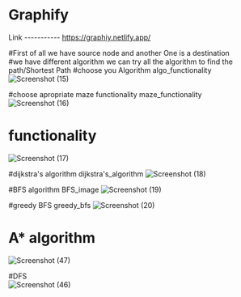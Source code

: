 # Graphify

Link -----------    https://graphiy.netlify.app/

#First of all we have source node and another One is a destination <br/>
#we have different algorithm we can try all the algorithm to find the path/Shortest Path #choose you Algorithm algo_functionality<br/>
![Screenshot (15)](https://github.com/ashvin232002/Graphify/assets/120255875/b5a2d7e0-71ba-4180-8167-3fa2c787fe86)


#choose apropriate maze functionality maze_functionality
![Screenshot (16)](https://github.com/ashvin232002/Graphify/assets/120255875/237dda58-acb2-44aa-a436-9fc0a6be00aa)

# functionality 
![Screenshot (17)](https://github.com/ashvin232002/Graphify/assets/120255875/306f59f7-f632-41cc-b3db-1a7cb30c3c7b)

#dijkstra's algorithm dijkstra's_algorithm
![Screenshot (18)](https://github.com/ashvin232002/Graphify/assets/120255875/f18a0a94-c82f-44fe-bc78-f6c7a1d9aabc)

#BFS algorithm BFS_image
![Screenshot (19)](https://github.com/ashvin232002/Graphify/assets/120255875/1bf520a7-887e-4789-9356-d58a9dadc4d7)

#greedy BFS greedy_bfs
![Screenshot (20)](https://github.com/ashvin232002/Graphify/assets/120255875/bc545e1b-c64d-4647-a50b-66203998053a)

# A* algorithm <br/>
![Screenshot (47)](https://github.com/ashvin232002/Graphify/assets/120255875/0c88b469-930d-45e0-bcb6-7d4626f36ec2)

#DFS <br/>
![Screenshot (46)](https://github.com/ashvin232002/Graphify/assets/120255875/c1a253c9-a771-4d2a-80ad-1f0859ea7574)
